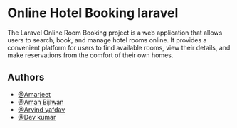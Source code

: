 
# Online Hotel Booking laravel

The Laravel Online Room Booking project is a web application that allows users to search, book, and manage hotel rooms online. It provides a convenient platform for users to find available rooms, view their details, and make reservations from the comfort of their own homes.


## Authors

- [@Amarjeet](https://github.com/amarjeet2021011)
- [@Aman Bijlwan](https://github.com/Amanbijlwan2021009)
- [@Arvind yafdav](https://github.com/126-Arvind)
- [@Dev kumar](https://github.com/Devkumar2021024)


